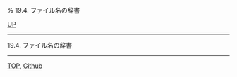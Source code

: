 % 19.4. ファイル名の辞書

[UP](19.html)  

---

19.4. ファイル名の辞書


---
[TOP](index.html),  [Github](https://github.com/nptcl/npt-japanese)

